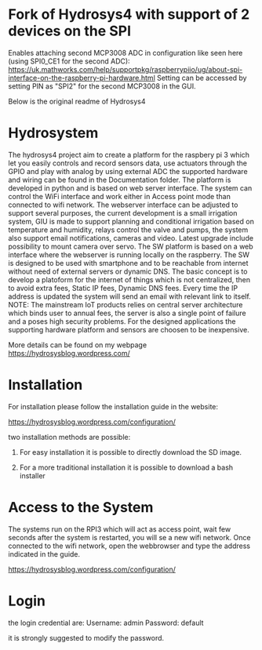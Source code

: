 # Fork of Hydrosys4 with support of 2 devices on the SPI
Enables attaching second MCP3008 ADC in configuration like seen here (using SPI0_CE1 for the second ADC): https://uk.mathworks.com/help/supportpkg/raspberrypiio/ug/about-spi-interface-on-the-raspberry-pi-hardware.html
Setting can be accessed by setting PIN as "SPI2" for the second MCP3008 in the GUI.



Below is the original readme of Hydrosys4



# Hydrosystem

The hydrosys4 project aim to create a platform for the raspbery pi 3 which let you easily controls and record sensors data, use actuators through the GPIO and play with analog by using external ADC the supported hardware and wiring can be found in the Documentation folder. The platform is developed in python and is based on web server interface. The system can control the WiFi interface and work either in Access point mode than connected to wifi network. The webserver interface can be adjusted to support several purposes, the current development is a small irrigation system, GIU is made to support planning and conditional irrigation based on temperature and humidity, relays control the valve and pumps, the system also support email notifications, cameras and video. Latest upgrade include possibility to mount camera over servo.
The SW platform is based on a web interface where the webserver is running locally on the raspberry. The SW is designed to be used with smartphone and to be reachable from internet without need of external servers or dynamic DNS. 
The basic concept is to develop a platoform for the internet of things which is not centralized, then to avoid extra fees, Static IP fees, Dynamic DNS fees. Every time the IP address is updated the system will send an email with relevant link to itself. 
NOTE: The mainstream IoT products relies on central server architecture which binds user to annual fees, the server is also a single point of failure and a poses high security problems. 
For the designed applications the supporting hardware platform and sensors are choosen to be inexpensive.

More details can be found on my webpage https://hydrosysblog.wordpress.com/

# Installation

For installation please follow the installation guide in the website:

https://hydrosysblog.wordpress.com/configuration/

two installation methods are possible:

1) For easy installation it is possible to directly download the SD image.

2) For a more traditional installation it is possible to download a bash installer 


# Access to the System

The systems run on the RPI3 which will act as access point, wait few seconds after the system is restarted, you will se a new wifi network. 
Once connected to the wifi network, open the webbrowser and type the address indicated in the guide.

https://hydrosysblog.wordpress.com/configuration/


# Login

the login credential are:
Username: admin
Password: default

it is strongly suggested to modify the password.


